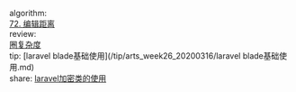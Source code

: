 

algorithm:   
[72. 编辑距离](/algorithm/arts_week26_20200316/solution.php)    
review:   
[圈复杂度](/review/arts_week26_20200316/readme.md)  
tip: 
[laravel blade基础使用](/tip/arts_week26_20200316/laravel blade基础使用.md)  
share: 
[laravel加密类的使用](/share/arts_week26_20200316/laravel加密类的使用.md)   

